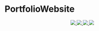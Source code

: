 # PortfolioWebsite

<p align="center">
  <a href="https://github.com/Keanu-Ellwood-DVT/github-readme-stats/actions">
      <img src="https://img.shields.io/github/checks-status/Keanu-Ellwood-DVT/PortfolioWebsite/master?style=plastic">
  </a>
  <a href="https://github.com/Keanu-Ellwood-DVT/PortfolioWebsite">
      <img src="https://img.shields.io/github/languages/count/Keanu-Ellwood-DVT/PortfolioWebsite?style=plastic">
  </a>
  <a href="https://github.com/Keanu-Ellwood-DVT/PortfolioWebsite">
      <img src="https://img.shields.io/github/languages/code-size/Keanu-Ellwood-DVT/PortfolioWebsite?style=plastic">
  </a>
  <a href="https://github.com/Keanu-Ellwood-DVT/PortfolioWebsite/graphs/commit-activity">
      <img src="https://img.shields.io/github/commit-activity/m/Keanu-Ellwood-DVT/PortfolioWebsite?style=plastic">
  </a>
</p>
